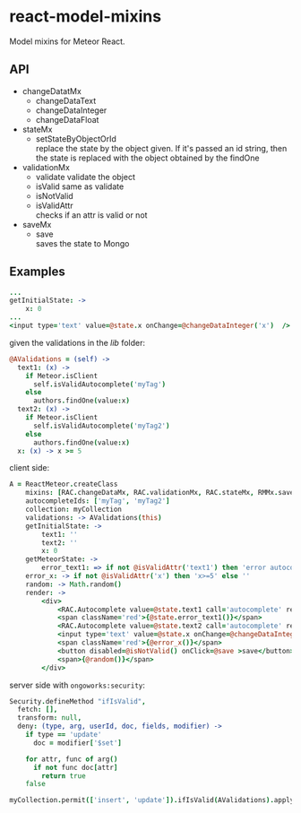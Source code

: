react-model-mixins
==================

Model mixins for Meteor React.

API
---

* changeDatatMx
    * changeDataText
    * changeDataInteger
    * changeDataFloat
* stateMx
    * setStateByObjectOrId   
      replace the state by the object given. If it's passed an id string, then the state is replaced with the object obtained by the findOne
* validationMx
    * validate
      validate the object
    * isValid
      same as validate
    * isNotValid
    * isValidAttr   
      checks if an attr is valid or not  
* saveMx   
    * save    
      saves the state to Mongo
      
Examples
--------

```coffee
...
getInitialState: ->
    x: 0
...
<input type='text' value=@state.x onChange=@changeDataInteger('x')  />

```      

given the validations in the *lib* folder:
```coffee
@AValidations = (self) ->
  text1: (x) ->
    if Meteor.isClient
      self.isValidAutocomplete('myTag')
    else
      authors.findOne(value:x)
  text2: (x) ->
    if Meteor.isClient
      self.isValidAutocomplete('myTag2')
    else
      authors.findOne(value:x)
  x: (x) -> x >= 5
```
  
client side:
```coffee
A = ReactMeteor.createClass
    mixins: [RAC.changeDataMx, RAC.validationMx, RAC.stateMx, RMMx.saveMx, RMMx.validationMx, RMMx.changeDatatMx]
    autocompleteIds: ['myTag', 'myTag2']
    collection: myCollection
    validations: -> AValidations(this)
    getInitialState: ->
        text1: ''
        text2: ''
        x: 0
    getMeteorState: ->
        error_text1: => if not @isValidAttr('text1') then 'error autocomplete' else ''
    error_x: -> if not @isValidAttr('x') then 'x>=5' else ''
    random: -> Math.random()
    render: ->
        <div>
            <RAC.Autocomplete value=@state.text1 call='autocomplete' reference='value' renderTemplate=renT tag='myTag' changeData=@changeDataAutocomplete('text1') />
            <span className='red'>{@state.error_text1()}</span>
            <RAC.Autocomplete value=@state.text2 call='autocomplete' reference='value' tag='myTag2' changeData=@changeDataAutocomplete('text2') />
            <input type='text' value=@state.x onChange=@changeDataInteger('x')  />
            <span className='red'>{@error_x()}</span>
            <button disabled=@isNotValid() onClick=@save >save</button>
            <span>{@random()}</span>
        </div>
```
  
server side with ```ongoworks:security```:
```coffee
Security.defineMethod "ifIsValid",
  fetch: [],
  transform: null,
  deny: (type, arg, userId, doc, fields, modifier) ->
    if type == 'update'
      doc = modifier['$set']

    for attr, func of arg()
      if not func doc[attr]
        return true
    false

myCollection.permit(['insert', 'update']).ifIsValid(AValidations).apply()  
```  
  